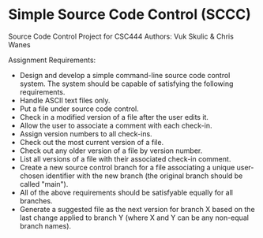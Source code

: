 Simple Source Code Control (SCCC)
============================

Source Code Control Project for CSC444
Authors: Vuk Skulic & Chris Wanes

Assignment Requirements:

- Design and develop a simple command-line source code control system. 
  The system should be capable of satisfying the following requirements.
- Handle ASCII text files only.
- Put a file under source code control.
- Check in a modified version of a file after the user edits it.
- Allow the user to associate a comment with each check-in.
- Assign version numbers to all check-ins.
- Check out the most current version of a file.
- Check out any older version of a file by version number.
- List all versions of a file with their associated check-in comment.
- Create a new source control branch for a file associating a unique user-chosen
  identifier with the new branch (the original branch should be called "main").
- All of the above requirements should be satisfyable equally for all branches.
- Generate a suggested file as the next version for branch X based on the last
  change applied to branch Y (where X and Y can be any non-equal branch names).


